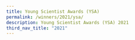 ```yaml
---
title: Young Scientist Awards (YSA)
permalink: /winners/2021/ysa/
description: Young Scientist Awards (YSA) 2021
third_nav_title: "2021"
---
```

